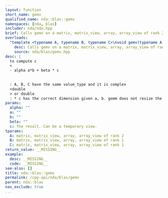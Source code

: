 ```yaml
---
layout: function
short_name: gemv
qualified_name: nda::blas::gemv
namespaces: [nda, blas]
includer: nda/nda.hpp
brief: Calls gemv on a matrix, matrix_view, array, array_view of rank 2
overloads:
  "template <typename A, typename B, typename C>\nvoid gemv(typename A::value_type alpha, const A & a, const B & b, typename A::value_type beta, C && c)":
    desc: Calls gemv on a matrix, matrix_view, array, array_view of rank 2
    source: nda/blas/gemv.hpp
desc: |
  to compute c
  <
  - alpha a*b + beta * c
  
  
  : A, B, C have the same value_type and it is complex
  <double
  > or double 
  : * c has the correct dimension given a, b. gemm does not resize the object,
params:
  alpha: ""
  a: ""
  b: ""
  beta: ""
  c: The result. Can be a temporary view.
tparams:
  A: matrix, matrix_view, array, array_view of rank 2
  B: matrix, matrix_view, array, array_view of rank 1
  C: matrix, matrix_view, array, array_view of rank 1
return_value: __MISSING__
example:
  desc: __MISSING__
  code: __MISSING__
see-also: []
title: nda::blas::gemv
permalink: /cpp-api/nda/blas/gemv
parent: nda::blas
nav_exclude: true
...
```



